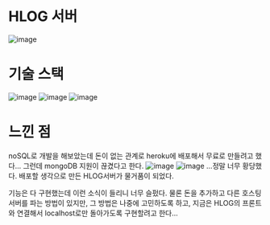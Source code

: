 # HLOG 서버

![image](https://miro.medium.com/max/600/1*LYtHnL6Qq55diP79CKlkhA.png)

# 기술 스택

![image](https://img.shields.io/badge/-Express-lightgrey)
![image](https://img.shields.io/badge/-MongoDB-green)
![image](https://img.shields.io/badge/-typescript-blue)

# 느낀 점

noSQL로 개발을 해보았는데 돈이 없는 관계로 heroku에 배포해서 무료로 만들려고 했다... 그런데 mongoDB 지원이 끊겼다고 한다.
![image](https://user-images.githubusercontent.com/48292190/108331065-b9ac0100-7211-11eb-9825-93a5fb511a50.png)
![image](https://user-images.githubusercontent.com/48292190/108331412-15768a00-7212-11eb-9e9e-042715d6fb8b.png)
...정말 너무 황당했다. 배포할 생각으로 만든 HLOG서버가
물거품이 되었다.

기능은 다 구현했는데 이런 소식이 들리니 너무 슬펐다.
물론 돈을 추가하고 다른 호스팅 서버를 파는 방법이 있지만,
그 방법은 나중에 고민하도록 하고, 지금은 HLOG의 프론트와 연결해서
localhost로만 돌아가도록 구현할려고 한다...
